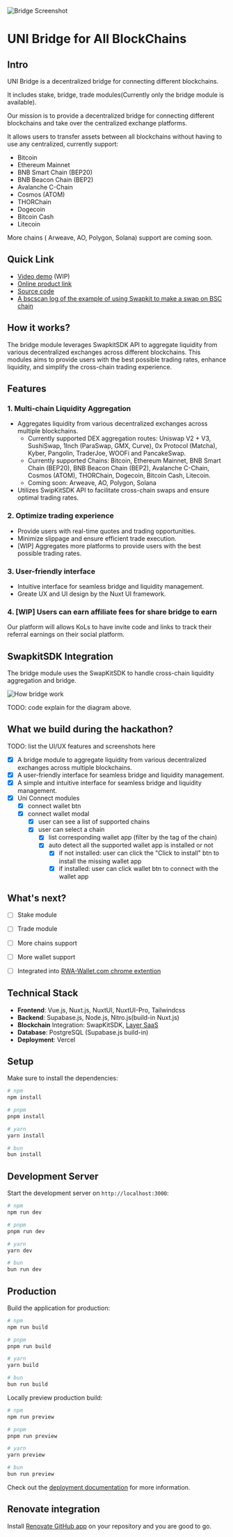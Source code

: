 ![Bridge Screenshot](./screenshot/bridge.png)

# UNI Bridge for All BlockChains

## Intro

UNI Bridge is a decentralized bridge for connecting different blockchains.

It includes stake, bridge, trade modules(Currently only the bridge module is available).

Our mission is to provide a decentralized bridge for connecting different blockchains and take over the centralized exchange platforms.


It allows users to transfer assets between all blockchains without having to use any centralized, currently support:

* Bitcoin
* Ethereum Mainnet
* BNB Smart Chain (BEP20)
* BNB Beacon Chain (BEP2)
* Avalanche C-Chain
* Cosmos (ATOM)
* THORChain
* Dogecoin
* Bitcoin Cash
* Litecoin

More chains ( Arweave, AO, Polygon, Solana) support are coming soon.

## Quick Link

* [Video demo](#) (WIP)
* [Online product link](https://ub.rwa-wallet.com/bridge)
* [Source code](https://github.com/HelloRWA/uni-bridge)
* [A bscscan log of the example of using Swapkit to make a swap on BSC chain](https://bscscan.com/tx/0x739059b894d0d31e9f05d87542431b39f681c5627e5a6a7120f9164bc3374fbe)

## How it works?

The bridge module leverages SwapkitSDK API to aggregate liquidity from various decentralized exchanges across different blockchains. This modules aims to provide users with the best possible trading rates, enhance liquidity, and simplify the cross-chain trading experience.

## Features

### 1. Multi-chain Liquidity Aggregation

* Aggregates liquidity from various decentralized exchanges across multiple blockchains.
  * Currently supported DEX aggregation routes: Uniswap V2 + V3, SushiSwap, 1Inch (ParaSwap, GMX, Curve), 0x Protocol (Matcha), Kyber, Pangolin, TraderJoe, WOOFi and PancakeSwap.
  * Currently supported Chains: Bitcoin, Ethereum Mainnet, BNB Smart Chain (BEP20), BNB Beacon Chain (BEP2), Avalanche C-Chain, Cosmos (ATOM), THORChain, Dogecoin, Bitcoin Cash, Litecoin.
  * Coming soon: Arweave, AO, Polygon, Solana
* Utilizes SwipKitSDK API to facilitate cross-chain swaps and ensure optimal trading rates.

### 2. Optimize trading experience

* Provide users with real-time quotes and trading opportunities.
* Minimize slippage and ensure efficient trade execution.
* [WIP] Aggregates more platforms to provide users with the best possible trading rates.

### 3. User-friendly interface

* Intuitive interface for seamless bridge and liquidity management.
* Greate UX and UI design by the Nuxt UI framework.

### 4. [WIP] Users can earn affiliate fees for share bridge to earn

Our platform will allows KoLs to have invite code and links to track their referral earnings on their social platform.

## SwapkitSDK Integration

The bridge module uses the SwapKitSDK to handle cross-chain liquidity aggregation and bridge.

![How bridge work](./screenshot/how-bridge-work.png)

TODO: code explain for the diagram above.

## What we build during the hackathon?

TODO: list the UI/UX features and screenshots here

* [x] A bridge module to aggregate liquidity from various decentralized exchanges across multiple blockchains.
* [x] A user-friendly interface for seamless bridge and liquidity management.
* [x] A simple and intuitive interface for seamless bridge and liquidity management.
* [x] Uni Connect modules
  * [x] connect wallet btn
  * [x] connect wallet modal
    * [x] user can see a list of supported chains
    * [x] user can select a chain
      * [x] list corresponding wallet app (filter by the tag of the chain)
      * [x] auto detect all the supported wallet app is installed or not
        * [x] if not installed: user can click the "Click to install" btn to install the missing wallet app
        * [x] if installed: user can click wallet btn to connect with the wallet app

## What's next?

* [ ] Stake module
* [ ] Trade module
* [ ] More chains support
* [ ] More wallet support
* [ ] Integrated into [RWA-Wallet.com chrome extention](https://chromewebstore.google.com/detail/rwa-wallet/fhmmkjofdcpnoklcbcnbjjhigobceikb)


## Technical Stack

* **Frontend**: Vue.js, Nuxt.js, NuxtUI, NuxtUI-Pro, Tailwindcss
* **Backend**: Supabase.js, Node.js, Nitro.js(build-in Nuxt.js)
* **Blockchain** Integration: SwapKitSDK, [Layer SaaS](https://www.npmjs.com/package/@web3-fullstack/layer-saas)
* **Database**: PostgreSQL (Supabase.js build-in)
* **Deployment**: Vercel


## Setup

Make sure to install the dependencies:

```bash
# npm
npm install

# pnpm
pnpm install

# yarn
yarn install

# bun
bun install
```

## Development Server

Start the development server on `http://localhost:3000`:

```bash
# npm
npm run dev

# pnpm
pnpm run dev

# yarn
yarn dev

# bun
bun run dev
```

## Production

Build the application for production:

```bash
# npm
npm run build

# pnpm
pnpm run build

# yarn
yarn build

# bun
bun run build
```

Locally preview production build:

```bash
# npm
npm run preview

# pnpm
pnpm run preview

# yarn
yarn preview

# bun
bun run preview
```

Check out the [deployment documentation](https://nuxt.com/docs/getting-started/deployment) for more information.

## Renovate integration

Install [Renovate GitHub app](https://github.com/apps/renovate/installations/select_target) on your repository and you are good to go.
